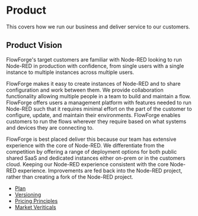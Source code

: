 # Product

This covers how we run our business and deliver service to our customers.

## Product Vision
FlowForge's target customers are familiar with Node-RED looking to run Node-RED in production with confidence, from single users with a single instance to multiple instances across multiple users.

FlowForge makes it easy to create instances of Node-RED and to share configuration and work between them. We provide collaboration functionality allowing multiple people in a team to build and maintain a flow. 
FlowForge offers users a management platform with features needed to run Node-RED such that it requires minimal effort on the part of the customer to configure, update, and maintain their environments.
FlowForge enables customers to run the flows wherever they require based on what systems and devices they are connecting to.

FlowForge is best placed deliver this because our team has extensive experience with the core of Node-RED.
We differentiate from the competition by offering a range of deployment options for both public shared SaaS and dedicated instances either on-prem or in the customers cloud. Keeping our Node-RED experience consistent with the core Node-RED experience. Improvements are fed back into the Node-RED project, rather than creating a fork of the Node-RED project.


- [Plan](../product/plan.md)
- [Versioning](../product/versioning.md)
- [Pricing Principles](../product/pricing.md)
- [Market Veriticals](../product/verticals.md)